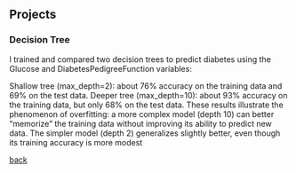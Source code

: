 ## Projects

### Decision Tree
I trained and compared two decision trees to predict diabetes using the Glucose and DiabetesPedigreeFunction variables:

Shallow tree (max_depth=2): about 76% accuracy on the training data and 69% on the test data.
Deeper tree (max_depth=10): about 93% accuracy on the training data, but only 68% on the test data.
These results illustrate the phenomenon of overfitting: a more complex model (depth 10) can better “memorize” the training data without improving its ability to predict new data. The simpler model (depth 2) generalizes slightly better, even though its training accuracy is more modest

[back](./)
